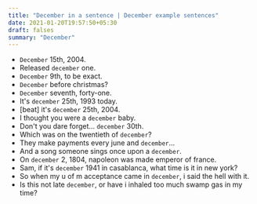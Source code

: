 ```yaml
---
title: "December in a sentence | December example sentences"
date: 2021-01-20T19:57:50+05:30
draft: falses
summary: "December"
---
```

- `December` 15th, 2004.
- Released `december` one.
- `December` 9th, to be exact.
- `December` before christmas?
- `December` seventh, forty-one.
- It's `december` 25th, 1993 today.
- [beat] it's `december` 25th, 2004.
- I thought you were a `december` baby.
- Don't you dare forget... `december` 30th.
- Which was on the twentieth of `december`?
- They make payments every june and `december`...
- And a song someone sings once upon a `december`.
- On `december` 2, 1804, napoleon was made emperor of france.
- Sam, if it's `december` 1941 in casablanca, what time is it in new york?
- So when my u of m acceptance came in `december`, i said the hell with it.
- Is this not late `december`, or have i inhaled too much swamp gas in my time?
                 
